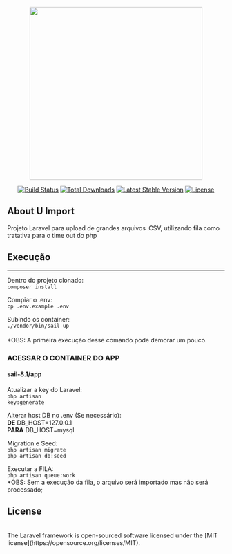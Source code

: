 <p align="center"><a href="https://laravel.com" target="_blank"><img src="https://raw.githubusercontent.com/laravel/art/master/logo-lockup/5%20SVG/2%20CMYK/1%20Full%20Color/laravel-logolockup-cmyk-red.svg" width="400"></a></p>

<p align="center">
<a href="https://travis-ci.org/laravel/framework"><img src="https://travis-ci.org/laravel/framework.svg" alt="Build Status"></a>
<a href="https://packagist.org/packages/laravel/framework"><img src="https://img.shields.io/packagist/dt/laravel/framework" alt="Total Downloads"></a>
<a href="https://packagist.org/packages/laravel/framework"><img src="https://img.shields.io/packagist/v/laravel/framework" alt="Latest Stable Version"></a>
<a href="https://packagist.org/packages/laravel/framework"><img src="https://img.shields.io/packagist/l/laravel/framework" alt="License"></a>
</p>

## About U Import

Projeto Laravel para upload de grandes arquivos .CSV, utilizando fila como tratativa para o time out do php

## Execução

-------------------------
Dentro do projeto clonado:</br>
    <code>composer install</code>
 
Compiar o .env: </br>
    <code>cp .env.example .env</code>
    
Subindo os container:</br>
    <code>./vendor/bin/sail up</code>
</br>   
*OBS: A primeira execução desse comando pode demorar um pouco.


### ACESSAR O CONTAINER DO APP 
#### sail-8.1/app

Atualizar a key do Laravel:</br>
    <code>php artisan key:generate</code>

Alterar host DB no .env (Se necessário):</br>
    <b>DE</b> DB_HOST=127.0.0.1</br>
    <b>PARA</b> DB_HOST=mysql

Migration e Seed:</br>
    <code>php artisan migrate</code></br>
    <code>php artisan db:seed</code>

Executar a FILA:</br>
    <code>php artisan queue:work</code>
</br>
*OBS: Sem a execução da fila, o arquivo será importado mas não será processado;

## License
</br>
The Laravel framework is open-sourced software licensed under the [MIT license](https://opensource.org/licenses/MIT).

